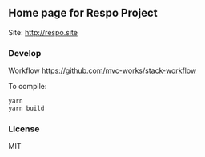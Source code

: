 
Home page for Respo Project
----

Site: http://respo.site

### Develop

Workflow https://github.com/mvc-works/stack-workflow

To compile:

```bash
yarn
yarn build
```

### License

MIT
